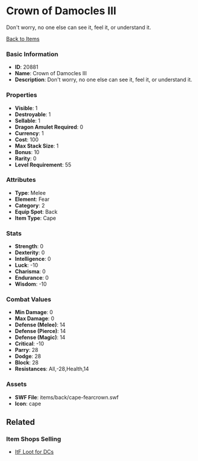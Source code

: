 # Crown of Damocles III

Don't worry, no one else can see it, feel it, or understand it.

[Back to Items](../items.md)

### Basic Information

- **ID**: 20881
- **Name**: Crown of Damocles III
- **Description**: Don&#039;t worry, no one else can see it, feel it, or understand it.

### Properties

- **Visible**: 1
- **Destroyable**: 1
- **Sellable**: 1
- **Dragon Amulet Required**: 0
- **Currency**: 1
- **Cost**: 100
- **Max Stack Size**: 1
- **Bonus**: 10
- **Rarity**: 0
- **Level Requirement**: 55

### Attributes

- **Type**: Melee
- **Element**: Fear
- **Category**: 2
- **Equip Spot**: Back
- **Item Type**: Cape

### Stats

- **Strength**: 0
- **Dexterity**: 0
- **Intelligence**: 0
- **Luck**: -10
- **Charisma**: 0
- **Endurance**: 0
- **Wisdom**: -10

### Combat Values

- **Min Damage**: 0
- **Max Damage**: 0
- **Defense (Melee)**: 14
- **Defense (Pierce)**: 14
- **Defense (Magic)**: 14
- **Critical**: -10
- **Parry**: 28
- **Dodge**: 28
- **Block**: 28
- **Resistances**: All,-28,Health,14

### Assets

- **SWF File**: items/back/cape-fearcrown.swf
- **Icon**: cape

## Related

### Item Shops Selling

- [ItF Loot for DCs](../item-shops/744-itf-loot-for-dcs.md)

